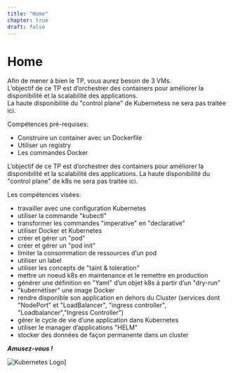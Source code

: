 ```yaml
---
title: "Home"
chapter: true
draft: false
---
```


# Home

Afin de mener à bien le TP, vous aurez besoin de 3 VMs.  
L’objectif de ce TP est d’orchestrer des containers pour améliorer la disponibilité et la scalabilité des
applications.  
La haute disponibilité du "control plane" de Kubernetess ne sera pas traitée ici.


Compétences pré-requises:  
 - Construire un container avec un Dockerfile  
 - Utiliser un registry
 - Les commandes Docker

L’objectif de ce TP est d’orchestrer des containers pour améliorer la disponibilité et la scalabilité des applications.
La haute disponibilité du "control plane" de k8s ne sera pas traitée ici.  

Les compétences visées:  
 - travailler avec une configuration Kubernetes  
 - utiliser la commande "kubectl"  
 - transformer les commandes "imperative" en "declarative"  
 - utiliser Docker et Kubernetes  
 - créer et gérer un "pod"  
 - créer et gérer un "pod init"  
 - limiter la consommation de ressources d’un pod  
 - utiliser un label  
 - utiliser les concepts de "taint & toleration"  
 - mettre un noeud k8s en maintenance et le remettre en production  
 - générer une définition en "Yaml" d’un objet k8s à partir d’un "dry-run"  
 - "kubernétiser" une image Docker  
 - rendre disponible son application en dehors du Cluster (services dont "NodePort" et "LoadBalancer", "ingress controller", "Loadbalancer","Ingress Controller")  
 - gérer le cycle de vie d’une application dans Kubernetes  
 - utiliser le manager d’applications "HELM"  
 - stocker des données de façon permanente dans un cluster  


***Amusez-vous !***


![Kubernetes Logo](https://upload.wikimedia.org/wikipedia/commons/thumb/3/39/Kubernetes_logo_without_workmark.svg/494px-Kubernetes_logo_without_workmark.svg.png)]
